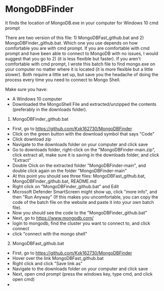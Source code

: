 # MongoDBFinder
It finds the location of MongoDB.exe in your computer for Windows 10 cmd prompt

There are two version of this file: 1) MongoDBFast_github.bat and 2) MongoDBFinder_github.bat. Which one you use depends on how comfortable you are with cmd prompt. If you are comfortable with cmd prompt and have been able to connect to MongoDB with no issues, I would suggest that you go to 2) (it is less flexible but faster). If you aren't comfortable with cmd prompt, I wrote this batch file to find mongo.exe on your computer no matter where it is located (it is more flexible but a little slower). Both require a little set up, but save you the headache of doing the process every time you need to connect to Mongo Shell.

Make sure you have:
* A Windows 10 computer
* Downloaded the MongoShell File and extracted/unzipped the contents (preferably in the downloads folder).

1) MongoDBFinder_github.bat
  * First, go to https://github.com/Kxk162730/MongoDBFinder
  * Click on the green button with the download symbol that says "Code"
  * Click download zip
  * Navigate to the downloads folder on your computer and click save
  * Go to downloads folder, right-click on the "MongoDBFinder-main.zip", click extract all, make sure it is saving in the downloads folder, and click "Extract"
  * Double Click on the extracted folder "MongoDBFinder-main", and double click again on the folder "MongoDBFinder-main"
  * At this point you should see three files: MongoDBFast_github.bat, MongoDBFinder_github.bat, README.md
  * Right click on "MongoDBFinder_github.bat" and Edit
  * Microsoft Defender SmartScreen might show up, click "more info", and then "Run Anyway" (If this makes you uncomfortable, you can copy the code of the batch file on the website and paste it into your own batch file).
  * Now you should see the code to the "MongoDBFinder_github.bat"
  * Next, go to https://www.mongodb.com/
  * login to mongodb, find the cluster you want to connect to, and click connect
  * click "connect with the mongo shell"

2) MongoDBFast_github.bat
  * First, go to https://github.com/Kxk162730/MongoDBFinder
  * Hover over the link MongoDBFast_github.bat
  * Right click and click "Save link as"
  * Navigate to the downloads folder on your computer and click save
  * Next, open cmd prompt (press the windows key, type cmd, and click open cmd)
  * 
